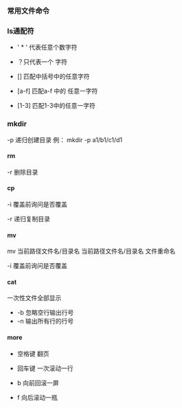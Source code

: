 ### 常用文件命令



### ls通配符

* ' * '  代表任意个数字符

* ？只代表一个 字符
* []  匹配中括号中的任意字符
* [a-f] 匹配a-f 中的 任意一字符
* [1-3] 匹配1-3中的任意一字符

### mkdir

-p 递归创建目录    例： mkdir -p a1/b1/c1/d1

#### rm

-r 删除目录

#### cp

-i 覆盖前询问是否覆盖

-r 递归复制目录

#### mv

mv  当前路径文件名/目录名  当前路径文件名/目录名          文件重命名

-i 覆盖前询问是否覆盖

#### cat

一次性文件全部显示

* -b 忽略空行输出行号
* -n 输出所有行的行号

#### more

* 空格键 翻页

* 回车键 一次滚动一行

* b 向前回滚一屏

* f 向后滚动一瓶

 









